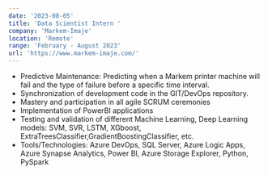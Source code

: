```yaml
---
date: '2023-08-05'
title: 'Data Scientist Intern '
company: 'Markem-Imaje'
location: 'Remote'
range: 'February - August 2023'
url: 'https://www.markem-imaje.com/'
---
```



- Predictive Maintenance: Predicting when a Markem printer machine will fail and the type of failure before a specific time interval.
- Synchronization of development code in the GIT/DevOps repository.
- Mastery and participation in all agile SCRUM ceremonies
- Implementation of PowerBI applications
- Testing and validation of different Machine Learning, Deep Learning models: SVM, SVR, LSTM, XGboost, ExtraTreesClassifier,GradientBoostingClassifier, etc.
- Tools/Technologies: Azure DevOps, SQL Server, Azure Logic Apps, Azure Synapse Analytics, Power BI, Azure Storage Explorer, Python, PySpark